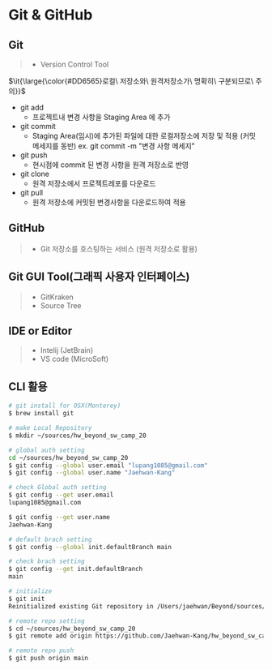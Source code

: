 # Git & GitHub 

## Git
> - Version Control Tool

<p>$\it{\large{\color{#DD6565}로컬\ 저장소와\ 원격저장소가\ 명확히\ 구분되므로\ 주의}}$</p>

- git add
  - 프로젝트내 변경 사항을 Staging Area 에 추가  
- git commit
  - Staging Area(임시)에 추가된 파일에 대한 로컬저장소에 저장 및 적용 (커밋 메세지를 동반) ex. git commit -m "변경 사항 메세지" 
- git push 
  - 현시점에 commit 된 변경 사항을 원격 저장소로 반영 
- git clone 
  - 원격 저장소에서 프로젝트레포를 다운로드 
- git pull
  - 원격 저장소에 커밋된 변경사항을 다운로드하여 적용



## GitHub
> - Git 저장소를 호스팅하는 서비스 (원격 저장소로 활용)

## Git GUI Tool(그래픽 사용자 인터페이스)
> - GitKraken
> - Source Tree

## IDE or Editor
> - Intelij (JetBrain)
> - VS code (MicroSoft)

## CLI 활용 
```zsh
# git install for OSX(Monterey)
$ brew install git

# make Local Repository
$ mkdir ~/sources/hw_beyond_sw_camp_20

# global auth setting 
cd ~/sources/hw_beyond_sw_camp_20
$ git config --global user.email "lupang1085@gmail.com"
$ git config --global user.name "Jaehwan-Kang"

# check Global auth setting
$ git config --get user.email
lupang1085@gmail.com  

$ git config --get user.name
Jaehwan-Kang

# default brach setting
$ git config --global init.defaultBranch main

# check brach setting
$ git config --get init.defaultBranch
main

# initialize
$ git init 
Reinitialized existing Git repository in /Users/jaehwan/Beyond/sources/hw_beyond_sw_camp_20/.git/

# remote repo setting
$ cd ~/sources/hw_beyond_sw_camp_20
$ git remote add origin https://github.com/Jaehwan-Kang/hw_beyond_sw_camp_20.git

# remote repo push 
$ git push origin main
```

